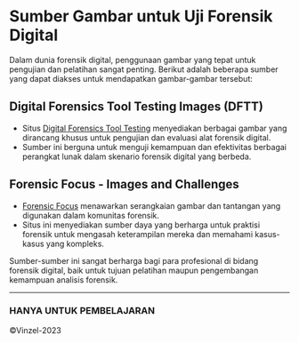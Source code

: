 
# Sumber Gambar untuk Uji Forensik Digital

Dalam dunia forensik digital, penggunaan gambar yang tepat untuk pengujian dan pelatihan sangat penting. Berikut adalah beberapa sumber yang dapat diakses untuk mendapatkan gambar-gambar tersebut:

## Digital Forensics Tool Testing Images (DFTT)
- Situs [Digital Forensics Tool Testing](http://dftt.sourceforge.net/) menyediakan berbagai gambar yang dirancang khusus untuk pengujian dan evaluasi alat forensik digital.
- Sumber ini berguna untuk menguji kemampuan dan efektivitas berbagai perangkat lunak dalam skenario forensik digital yang berbeda.

## Forensic Focus - Images and Challenges
- [Forensic Focus](https://www.forensicfocus.com/images-and-challenges) menawarkan serangkaian gambar dan tantangan yang digunakan dalam komunitas forensik.
- Situs ini menyediakan sumber daya yang berharga untuk praktisi forensik untuk mengasah keterampilan mereka dan memahami kasus-kasus yang kompleks.

Sumber-sumber ini sangat berharga bagi para profesional di bidang forensik digital, baik untuk tujuan pelatihan maupun pengembangan kemampuan analisis forensik.

---------------
### HANYA UNTUK PEMBELAJARAN
 ©Vinzel-2023
